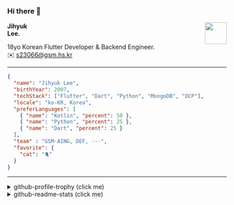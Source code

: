 ### Hi there 👋
<img src="https://github.githubassets.com/images/mona-loading-default.gif" width="50px" align="right">
</a>

**Jihyuk\
Lee.**

18yo Korean Flutter Developer & Backend Engineer.\
✉️ <s23066@gsm.hs.kr>

---

```json
{
  "name": "Jihyuk Lee",
  "birthYear": 2007,
  "techStack": ["Flutter", "Dart", "Python", "MongoDB", "OCP"],
  "locale": "ko-KR, Korea",
  "preferLanguages": [
    { "name": "Kotlin", "percent": 50 },
    { "name": "Python", "percent": 25 },
    { "name": "Dart", "percent": 25 }
  ],
  "team" : "GSM-AING, DEF, ···",
  "favorite": {
    "cat": "🐈"
  }
}
```
---
<details>
  <summary>github-profile-trophy (click me)</summary>
  
![](https://github-profile-trophy.vercel.app/?username=withJihyuk&row=1&column=8&theme=nord)
  
</details>
<details>
  <summary>github-readme-stats (click me)</summary>
  
<!--START_SECTION:waka-->
![Code Time](http://img.shields.io/badge/Code%20Time-557%20hrs%2020%20mins-blue)

![Lines of code](https://img.shields.io/badge/%EC%A0%80%EB%8A%94%20%EC%97%AC%ED%83%9C%EA%B9%8C%EC%A7%80%20-438.7%20thousand%20%EC%A4%84%EC%9D%98%20%EC%BD%94%EB%93%9C%EB%A5%BC%20%EC%9E%91%EC%84%B1%ED%96%88%EC%96%B4%EC%9A%94.-blue)

**저는 저녁형 인간이에요. 🦉** 

```text
🌞 아침                     266 commits         ████░░░░░░░░░░░░░░░░░░░░░   15.62 % 
🌆 낮　                     580 commits         █████████░░░░░░░░░░░░░░░░   34.06 % 
🌃 저녁                     629 commits         █████████░░░░░░░░░░░░░░░░   36.93 % 
🌙 밤　                     228 commits         ███░░░░░░░░░░░░░░░░░░░░░░   13.39 % 
```


📊 **저는 이번주를 이렇게 시간을 보냈어요.** 

```text
🕑︎ Timezone: Asia/Seoul

💬 프로그래밍 언어들: 
Dart                     2 hrs 16 mins       ███████░░░░░░░░░░░░░░░░░░   29.29 % 
Kotlin                   1 hr 40 mins        █████░░░░░░░░░░░░░░░░░░░░   21.53 % 
Astro                    1 hr 18 mins        ████░░░░░░░░░░░░░░░░░░░░░   16.85 % 
Java                     31 mins             ██░░░░░░░░░░░░░░░░░░░░░░░   06.64 % 
Markdown                 22 mins             █░░░░░░░░░░░░░░░░░░░░░░░░   04.92 % 

🔥 에디터들: 
Android Studio           4 hrs 57 mins       ████████████████░░░░░░░░░   63.70 % 
VS Code                  2 hrs 49 mins       █████████░░░░░░░░░░░░░░░░   36.30 % 

💻 운영 체제들: 
Mac                      7 hrs 47 mins       █████████████████████████   100.00 % 
```


 Last Updated on 14/11/2024 18:49:03 UTC
<!--END_SECTION:waka-->

</details>

</div>

